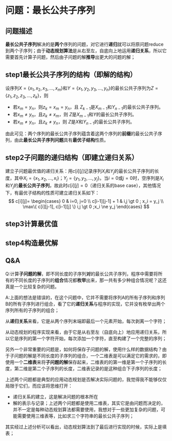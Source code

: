 

# 问题：最长公共子序列

## 问题描述

**最长公共子序列**解决的是**两个**序列的问题，对它进行**递归**就可以将原问题reduce到两个子序列；由于**动态规划算法**是从右至左，自底向上地运用**递归关系**，所以它需要首先计算子问题，然后由子问题的解**推导**出更大的问题的解；



## step1最长公共子序列的结构（即解的结构）

设序列$X=\{ x_1, x_2, x_3, \dots ,x_m \}$和$Y=\{ x_1, y_2, y_3, \dots ,y_n \}$的最长公共子序列为$Z=\{z_1, z_2, z_3, \dots ,z_k\}$，则

- 若$x_m = y_n$，则$z_k = x_m = y_n$，且 $Z_{k-1}$是$X_{m-1}$和$Y_{n-1}$的最长公共子序列。
- 若$x_m \ne y_n$，且$z_k \ne x_m$，则 $Z$是$X_{m-1}$和$Y$的最长公共子序列。
- 若$x_m \ne y_n$，且$z_k \ne y_n$，则 $Z$是$X$和$Y_{n-1}$的最长公共子序列。



由此可见：两个序列的最长公共子序列蕴含着这两个序列的**前缀**的最长公共子序列，由此**最长公共子序列问题**具有**最优子结构**性质。



## step2子问题的递归结构（即建立递归关系）

建立子问题最优值的递归关系：用$c[i][j]$记录序列$X_i$和$Y_j$的最长公共子序列的长度，其中$X_i= \{ x_1, x_2, \dots , x_i \}$；$Y_j = \{ y_1, y_2, \dots , y_j \}$。当$i=0$或$j=0$时，空序列是$X_i$和$Y_j$的**最长公共子序列**，故此时$c[i][j]=0$（递归关系的base case），其他情况下，有最优子结构的性质可建立递归关系如下：
$$
c[i][j]=
\begin{cases}
0 & i=0, j=0 \\
c[i-1][j-1] + 1 & i,j \gt 0 ; x_i = y_j \\
\max\{ c[i][j-1], c[i-1][j] \} i,j \gt 0 ;x_i \ne y_j
\end{cases}
$$


## step3计算最优值



## step4构造最优解

## Q&A

Q:计算**子问题的解**，即不同长度的子序列**对**的最长公共子序列，程序中需要将所有的不同长度的子序列的**组合**情况都**枚举**出来，那一共有多少种组合情况呢？这还真是一个比较复杂的问题。

A:上面的想法是错误的，在这个问题中，它并不需要将序列A的所有子序列和序列B的所有子序列进行组合，看了它的**递归关系**与程序的实现，它并没有枚举出两个序列所有的子序列的组合；

从**递归关系**来看，它是从两个序列末端即最后一个元素开始，每次剥离一个字符；

从动态规划的程序实现来看，由于它是从右至左（自底向上）地应用递归关系，所以它是序列的第一个字符开始，每次添加一个字符，直至构建了一个完整的序列；





另外一个非常重要的问题是，如何将保存子问题的解，使用什么样的数据结构？由于子问题的解是不同长度的子序列的组合，一个二维表是可以满足它的需求的，即使用一个**二维表**来将**子问题的解**保存起来，二维表的的第一维是第一个子序列的长度，第二维是第二个子序列的长度，二维表记录的是这种组合下子序列的长度；



上述两个问题都是典型的应用动态规划是否解决实际问题的，我觉得我不能够仅仅局限于它们，而应该将思维打开：

- 递归关系的建立，这是解决问题的根本所在
- 解的表示与记录；上述两个问题都是使用二维表，其实它是由问题而决定的，并不一定是每种动态规划算法都需要使用，我想对于一些更加复杂的问题，可能需要使用三维表等，比如求三个字符串的最长公共子序列；


其实经过上述分析可以看出，动态规划算法到了最后进行实现的时候，实际上是填表；

